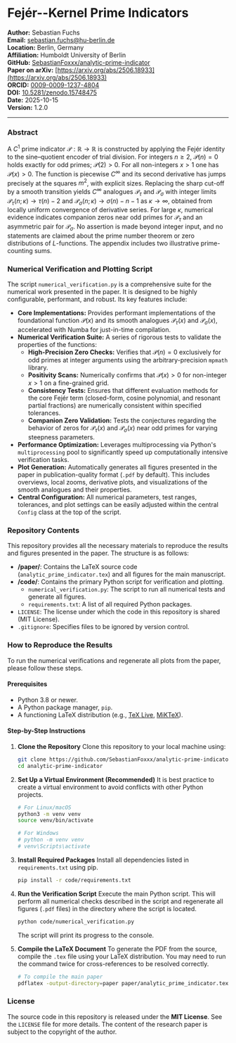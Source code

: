 # Fejér--Kernel Prime Indicators

**Author:** Sebastian Fuchs  
**Email:** [sebastian.fuchs@hu-berlin.de](mailto:sebastian.fuchs@hu-berlin.de)  
**Location:** Berlin, Germany  
**Affiliation:** Humboldt University of Berlin  
**GitHub:** [SebastianFoxxx/analytic-prime-indicator](https://github.com/SebastianFoxxx/analytic-prime-indicator)  
**Paper on arXiv:** [https://arxiv.org/abs/2506.18933](https://arxiv.org/abs/2506.18933)  
**ORCID:** [0009-0009-1237-4804](https://orcid.org/0009-0009-1237-4804)  
**DOI:** [10.5281/zenodo.15748475](https://doi.org/10.5281/zenodo.15748475)  
**Date:** 2025-10-15  
**Version:** 1.2.0

-----

### Abstract

A $C^1$ prime indicator $\mathcal{P}: \mathbb{R} \to \mathbb{R}$ is constructed by applying the Fejér identity to the sine–quotient encoder of trial division. For integers $n\ge 2$, $\mathcal P(n)=0$ holds exactly for odd primes; $\mathcal P(2)>0$. For all non-integers $x>1$ one has $\mathcal P(x)>0$. The function is piecewise $C^\infty$ and its second derivative has jumps precisely at the squares $m^2$, with explicit sizes. Replacing the sharp cut-off by a smooth transition yields $C^\infty$ analogues $\mathcal{P}_\tau$ and $\mathcal{P}_\sigma$ with integer limits $\mathcal{P}_\tau(n;\kappa)\to \tau(n)-2$ and $\mathcal{P}_\sigma(n;\kappa)\to \sigma(n)-n-1$ as $\kappa\to\infty$, obtained from locally uniform convergence of derivative series. For large $\kappa$, numerical evidence indicates companion zeros near odd primes for $\mathcal{P}_\tau$ and an asymmetric pair for $\mathcal{P}_\sigma$. No assertion is made beyond integer input, and no statements are claimed about the prime number theorem or zero distributions of $L$-functions. The appendix includes two illustrative prime-counting sums.

### Numerical Verification and Plotting Script

The script `numerical_verification.py` is a comprehensive suite for the numerical work presented in the paper. It is designed to be highly configurable, performant, and robust. Its key features include:

  * **Core Implementations:** Provides performant implementations of the foundational function $\mathcal{P}(x)$ and its smooth analogues $\mathcal{P}_{\tau}(x)$ and $\mathcal{P}_{\sigma}(x)$, accelerated with Numba for just-in-time compilation.
  * **Numerical Verification Suite:** A series of rigorous tests to validate the properties of the functions:
      * **High-Precision Zero Checks:** Verifies that $\mathcal{P}(n)=0$ exclusively for odd primes at integer arguments using the arbitrary-precision `mpmath` library.
      * **Positivity Scans:** Numerically confirms that $\mathcal{P}(x) > 0$ for non-integer $x > 1$ on a fine-grained grid.
      * **Consistency Tests:** Ensures that different evaluation methods for the core Fejér term (closed-form, cosine polynomial, and resonant partial fractions) are numerically consistent within specified tolerances.
      * **Companion Zero Validation:** Tests the conjectures regarding the behavior of zeros for $\mathcal{P}_{\tau}(x)$ and $\mathcal{P}_{\sigma}(x)$ near odd primes for varying steepness parameters.
  * **Performance Optimization:** Leverages multiprocessing via Python's `multiprocessing` pool to significantly speed up computationally intensive verification tasks.
  * **Plot Generation:** Automatically generates all figures presented in the paper in publication-quality format (`.pdf` by default). This includes overviews, local zooms, derivative plots, and visualizations of the smooth analogues and their properties.
  * **Central Configuration:** All numerical parameters, test ranges, tolerances, and plot settings can be easily adjusted within the central `Config` class at the top of the script.

### Repository Contents

This repository provides all the necessary materials to reproduce the results and figures presented in the paper. The structure is as follows:

  * **/paper/**: Contains the LaTeX source code (`analytic_prime_indicator.tex`) and all figures for the main manuscript.
  * **/code/**: Contains the primary Python script for verification and plotting.
      * `numerical_verification.py`: The script to run all numerical tests and generate all figures.
      * `requirements.txt`: A list of all required Python packages.
  * `LICENSE`: The license under which the code in this repository is shared (MIT License).
  * `.gitignore`: Specifies files to be ignored by version control.

### How to Reproduce the Results

To run the numerical verifications and regenerate all plots from the paper, please follow these steps.

#### Prerequisites

  * Python 3.8 or newer.
  * A Python package manager, `pip`.
  * A functioning LaTeX distribution (e.g., [TeX Live](https://www.tug.org/texlive/), [MiKTeX](https://miktex.org/)).

#### Step-by-Step Instructions

1.  **Clone the Repository** Clone this repository to your local machine using:

    ```bash
    git clone https://github.com/SebastianFoxxx/analytic-prime-indicator.git
    cd analytic-prime-indicator
    ```

2.  **Set Up a Virtual Environment (Recommended)** It is best practice to create a virtual environment to avoid conflicts with other Python projects.

    ```bash
    # For Linux/macOS
    python3 -m venv venv
    source venv/bin/activate

    # For Windows
    # python -m venv venv
    # venv\Scripts\activate
    ```

3.  **Install Required Packages** Install all dependencies listed in `requirements.txt` using pip.

    ```bash
    pip install -r code/requirements.txt
    ```

4.  **Run the Verification Script** Execute the main Python script. This will perform all numerical checks described in the script and regenerate all figures (`.pdf` files) in the directory where the script is located.

    ```bash
    python code/numerical_verification.py
    ```

    The script will print its progress to the console.

5.  **Compile the LaTeX Document** To generate the PDF from the source, compile the `.tex` file using your LaTeX distribution. You may need to run the command twice for cross-references to be resolved correctly.

    ```bash
    # To compile the main paper
    pdflatex -output-directory=paper paper/analytic_prime_indicator.tex
    ```

### License

The source code in this repository is released under the **MIT License**. See the `LICENSE` file for more details. The content of the research paper is subject to the copyright of the author.